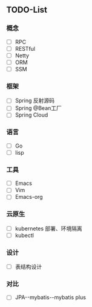 ## TODO-List

### 概念

- [ ] RPC
- [ ] RESTful
- [ ] Netty
- [ ] ORM
- [ ] SSM

### 框架

- [ ] Spring 反射源码
- [ ] Spring @Bean工厂
- [ ] Spring Cloud

### 语言

- [ ] Go
- [ ] lisp

### 工具

- [ ] Emacs
- [ ] Vim
- [ ] Emacs-org

### 云原生

- [ ] kubernetes 部署、环境隔离
- [ ] kubectl

### 设计

- [ ] 表结构设计

### 对比

- [ ] JPA--mybatis--mybatis plus

